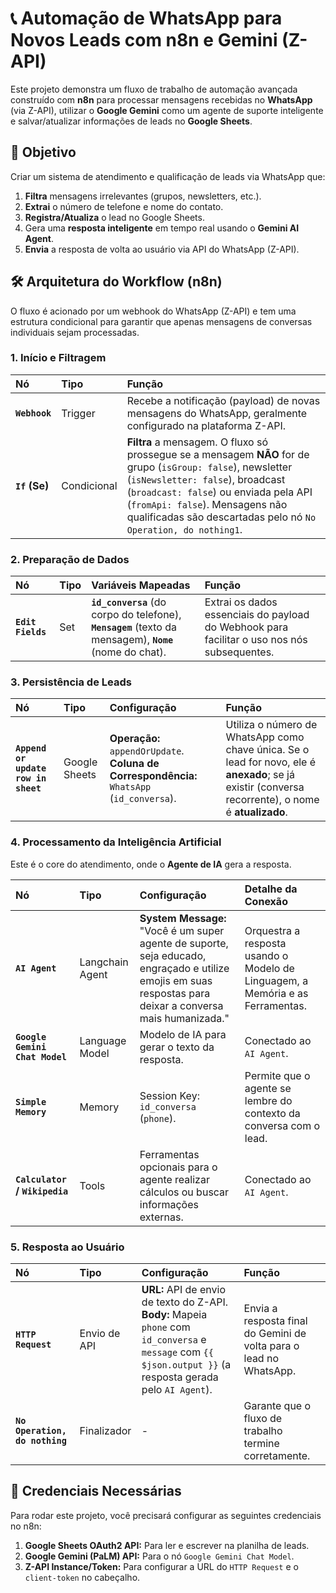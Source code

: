 # 📞 Automação de WhatsApp para Novos Leads com n8n e Gemini (Z-API)

Este projeto demonstra um fluxo de trabalho de automação avançada construído com **n8n** para processar mensagens recebidas no **WhatsApp** (via Z-API), utilizar o **Google Gemini** como um agente de suporte inteligente e salvar/atualizar informações de leads no **Google Sheets**.

## 🎯 Objetivo

Criar um sistema de atendimento e qualificação de leads via WhatsApp que:

1.  **Filtra** mensagens irrelevantes (grupos, newsletters, etc.).
2.  **Extrai** o número de telefone e nome do contato.
3.  **Registra/Atualiza** o lead no Google Sheets.
4.  Gera uma **resposta inteligente** em tempo real usando o **Gemini AI Agent**.
5.  **Envia** a resposta de volta ao usuário via API do WhatsApp (Z-API).

## 🛠️ Arquitetura do Workflow (n8n)

O fluxo é acionado por um webhook do WhatsApp (Z-API) e tem uma estrutura condicional para garantir que apenas mensagens de conversas individuais sejam processadas.

### 1. Início e Filtragem
| Nó | Tipo | Função |
| :--- | :--- | :--- |
| **`Webhook`** | Trigger | Recebe a notificação (payload) de novas mensagens do WhatsApp, geralmente configurado na plataforma Z-API. |
| **`If` (Se)** | Condicional | **Filtra** a mensagem. O fluxo só prossegue se a mensagem **NÃO** for de grupo (`isGroup: false`), newsletter (`isNewsletter: false`), broadcast (`broadcast: false`) ou enviada pela API (`fromApi: false`). Mensagens não qualificadas são descartadas pelo nó `No Operation, do nothing1`. |

### 2. Preparação de Dados
| Nó | Tipo | Variáveis Mapeadas | Função |
| :--- | :--- | :--- | :--- |
| **`Edit Fields`** | Set | **`id_conversa`** (do corpo do telefone), **`Mensagem`** (texto da mensagem), **`Nome`** (nome do chat). | Extrai os dados essenciais do payload do Webhook para facilitar o uso nos nós subsequentes. |

### 3. Persistência de Leads
| Nó | Tipo | Configuração | Função |
| :--- | :--- | :--- | :--- |
| **`Append or update row in sheet`** | Google Sheets | **Operação:** `appendOrUpdate`. **Coluna de Correspondência:** `WhatsApp` (`id_conversa`). | Utiliza o número de WhatsApp como chave única. Se o lead for novo, ele é **anexado**; se já existir (conversa recorrente), o nome é **atualizado**. |

### 4. Processamento da Inteligência Artificial
Este é o core do atendimento, onde o **Agente de IA** gera a resposta.

| Nó | Tipo | Configuração | Detalhe da Conexão |
| :--- | :--- | :--- | :--- |
| **`AI Agent`** | Langchain Agent | **System Message:** "Você é um super agente de suporte, seja educado, engraçado e utilize emojis em suas respostas para deixar a conversa mais humanizada." | Orquestra a resposta usando o Modelo de Linguagem, a Memória e as Ferramentas. |
| **`Google Gemini Chat Model`** | Language Model | Modelo de IA para gerar o texto da resposta. | Conectado ao `AI Agent`. |
| **`Simple Memory`** | Memory | Session Key: `id_conversa` (`phone`). | Permite que o agente se lembre do contexto da conversa com o lead. |
| **`Calculator` / `Wikipedia`** | Tools | Ferramentas opcionais para o agente realizar cálculos ou buscar informações externas. | Conectado ao `AI Agent`. |

### 5. Resposta ao Usuário
| Nó | Tipo | Configuração | Função |
| :--- | :--- | :--- | :--- |
| **`HTTP Request`** | Envio de API | **URL:** API de envio de texto do Z-API. **Body:** Mapeia `phone` com `id_conversa` e `message` com `{{ $json.output }}` (a resposta gerada pelo `AI Agent`). | Envia a resposta final do Gemini de volta para o lead no WhatsApp. |
| **`No Operation, do nothing`** | Finalizador | - | Garante que o fluxo de trabalho termine corretamente. |

## 🔑 Credenciais Necessárias

Para rodar este projeto, você precisará configurar as seguintes credenciais no n8n:

1.  **Google Sheets OAuth2 API:** Para ler e escrever na planilha de leads.
2.  **Google Gemini (PaLM) API:** Para o nó `Google Gemini Chat Model`.
3.  **Z-API Instance/Token:** Para configurar a URL do `HTTP Request` e o `client-token` no cabeçalho.
